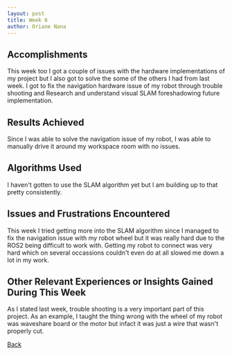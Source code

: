 ```yaml
---
layout: post
title: Week 6
author: Oriane Nana
---
```

## Accomplishments
   This week too I got a couple of issues with the hardware implementations of my project but I also got to solve the some of the others I had from last week. I got to fix the navigation hardware issue of my robot through trouble shooting and Research and understand visual SLAM foreshadowing future implementation. 
## Results Achieved 
   Since I was able to solve the navigation issue of my robot, I was able to manually drive it around my workspace room with no issues. 
## Algorithms Used 
   I haven't gotten to use the SLAM algorithm yet but I am building up to that pretty consistently.
## Issues and Frustrations Encountered
   This week I tried getting more into the SLAM algorithm since I managed to fix the navigation issue with my robot wheel but it was really hard due to the ROS2 being difficult to work with. Getting my robot to connect was very hard which on several occassions couldn't even do at all slowed me down a lot in my work.
## Other Relevant Experiences or Insights Gained During This Week
   As I stated last week, trouble shooting is a very important part of this project. As an example, I taught the thing wrong with the wheel of my robot was waveshare board or the motor but infact it was just a wire that wasn't properly cut. 
   
[Back](./)




